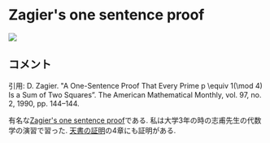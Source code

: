 #  Zagier's one sentence proof

![](https://masataka123.github.io/blog3/picture/Zagier_jp.jpg)

## コメント
引用: D. Zagier. "A One-Sentence Proof That Every Prime  p \equiv 1(\mod 4) Is a Sum of Two Squares”. The American Mathematical Monthly, vol. 97, no. 2, 1990, pp. 144–144.

有名な[Zagier's one sentence proof](https://www.jstor.org/stable/2323918?seq=1)である. 
私は大学3年の時の志甫先生の代数学の演習で習った. 
[天書の証明](https://www.amazon.co.jp/天書の証明-原書6版-蟹江-幸博/dp/4621306960)の4章にも証明がある. 